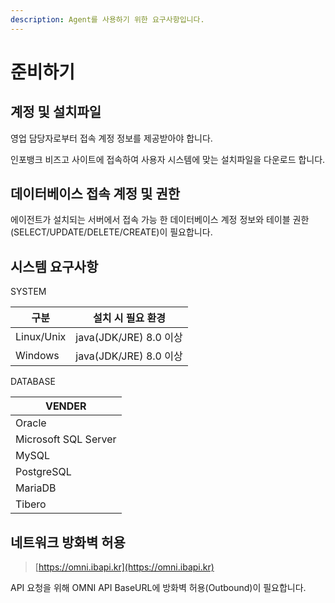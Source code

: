 ```yaml
---
description: Agent를 사용하기 위한 요구사항입니다.
---
```


# 준비하기

## 계정 및 설치파일

영업 담당자로부터 접속 계정 정보를 제공받아야 합니다.

인포뱅크 비즈고 사이트에 접속하여 사용자 시스템에 맞는 설치파일을 다운로드 합니다.

## 데이터베이스 접속 계정 및 권한

에이전트가 설치되는 서버에서 접속 가능 한 데이터베이스 계정 정보와 테이블 권한(SELECT/UPDATE/DELETE/CREATE)이 필요합니다.

## 시스템 요구사항

SYSTEM

| 구분         | 설치 시 필요 환경           |
| ---------- | -------------------- |
| Linux/Unix | java(JDK/JRE) 8.0 이상 |
| Windows    | java(JDK/JRE) 8.0 이상 |

DATABASE

| VENDER               |
| -------------------- |
| Oracle               |
| Microsoft SQL Server |
| MySQL                |
| PostgreSQL           |
| MariaDB              |
| Tibero               |

## 네트워크 방화벽 허용

> [https://omni.ibapi.kr](https://omni.ibapi.kr)

API 요청을 위해 OMNI API BaseURL에 방화벽 허용(Outbound)이 필요합니다.
